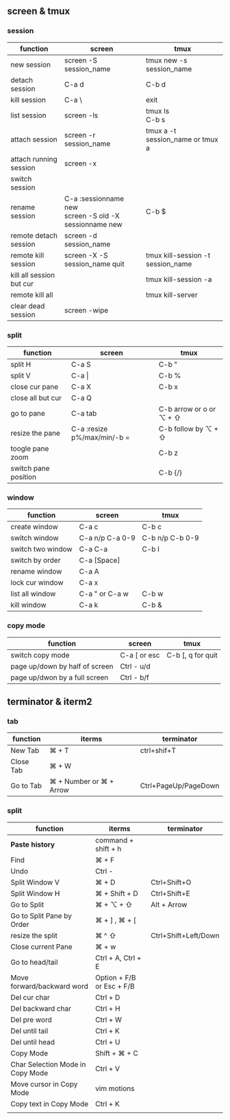 
## screen & tmux

### session
| function                 | screen                                                     | tmux                              |
| ------------------------ | ---------------------------------------------------------- | --------------------------------- |
| new session              | screen -S session_name                                     | tmux new -s session_name          |
| detach session           | C-a d                                                      | C-b d                             |
| kill session             | C-a  \\                                                    | exit                              |
| list session             | screen -ls                                                 | tmux ls <br> C-b s                |
| attach session           | screen -r session_name                                     | tmux a -t session_name or tmux a  |
| attach running session   | screen -x                                                  |                                   |
| switch session           |                                                            |                                   |
| rename session           | C-a :sessionname new <br> screen -S old -X sessionname new | C-b $                             |
| remote detach session    | screen -d session_name                                     |                                   |
| remote kill session      | screen -X -S session_name quit                             | tmux kill-session -t session_name |
| kill all session but cur |                                                            | tmux kill-session -a              |
| remote kill all          |                                                            | tmux kill-server                  |
| clear dead session       | screen -wipe                                               |                                   |

### split
| function             | screen                      | tmux                    |
| -------------------- | --------------------------- | ----------------------- |
| split H              | C-a S                       | C-b "                   |
| split V              | C-a \|                      | C-b %                   |
| close cur pane       | C-a X                       | C-b x                   |
| close all but cur    | C-a Q                       |                         |
| go to pane           | C-a tab                     | C-b arrow or o or ⌥ + ⇧ |
| resize the pane      | C-a :resize p%/max/min/-b = | C-b follow by  ⌥ + ⇧    |
| toogle pane zoom     |                             | C-b z                   |
| switch pane position |                             | C-b {/}                 |



### window
| function          | screen          | tmux             |
| ----------------- | --------------- | ---------------- |
| create window     | C-a c           | C-b c            |
| switch window     | C-a n/p C-a 0-9 | C-b n/p  C-b 0-9 |
| switch two window | C-a C-a         | C-b l            |
| switch by order   | C-a [Space]     |                  |
| rename window     | C-a A           |                  |
| lock cur window   | C-a x           |                  |
| list all window   | C-a " or C-a w  | C-b w            |
| kill window       | C-a k           | C-b &            |

### copy mode
| function                       | screen       | tmux              |
| ------------------------------ | ------------ | ----------------- |
| switch copy mode               | C-a [ or esc | C-b [, q for quit |
| page up/down by half of screen | Ctrl - u/d   |                   |
| page up/dwon by a full screen  | Ctrl - b/f   |                   |



## terminator & iterm2

### tab

| function  | iterms                  | terminator           |
| --------- | ----------------------- | -------------------- |
| New Tab   | ⌘ + T                   | ctrl+shif+T          |
| Close Tab | ⌘ + W                   |                      |
| Go to Tab | ⌘ + Number or ⌘ + Arrow | Ctrl+PageUp/PageDown |

### split

| function                         | iterms                    | terminator           |
| -------------------------------- | ------------------------- | -------------------- |
| **Paste history**                | command + shift + h       |                      |
| Find                             | ⌘ + F                     |                      |
| Undo                             | Ctrl -                    |                      |
| Split Window V                   | ⌘ + D                     | Ctrl+Shift+O         |
| Split Window H                   | ⌘ + Shift + D             | Ctrl+Shift+E         |
| Go to Split                      | ⌘ + ⌥ + ⇧                 | Alt + Arrow          |
| Go to Split Pane by Order        | ⌘ + ] , ⌘ + [             |                      |
| resize the split                 | ⌘ ^ ⇧                     | Ctrl+Shift+Left/Down |
| Close current Pane               | ⌘ + w                     |                      |
| Go to head/tail                  | Ctrl + A, Ctrl + E        |                      |
| Move forward/backward word       | Option + F/B or Esc + F/B |                      |
| Del cur char                     | Ctrl + D                  |                      |
| Del backward char                | Ctrl + H                  |                      |
| Del pre word                     | Ctrl + W                  |                      |
| Del until tail                   | Ctrl + K                  |                      |
| Del until head                   | Ctrl + U                  |                      |
| Copy Mode                        | Shift + ⌘ + C             |                      |
| Char Selection Mode in Copy Mode | Ctrl + V                  |                      |
| Move cursor in Copy Mode         | vim motions               |                      |
| Copy text in Copy Mode           | Ctrl + K                  |                      |
|                                  |                           |                      |